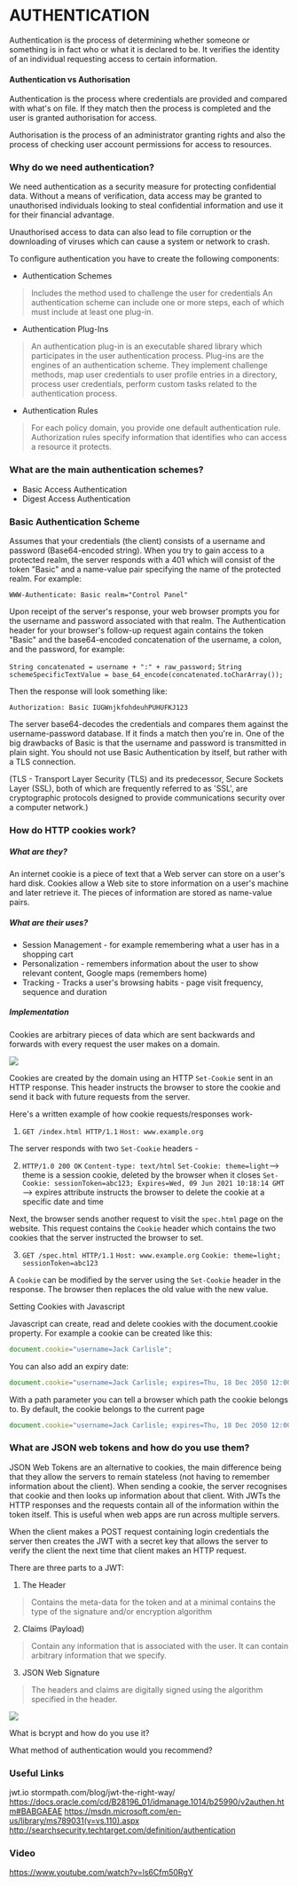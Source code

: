 # AUTHENTICATION

Authentication is the process of determining whether someone or something is in fact who or what it
is declared to be. It verifies the identity of an individual requesting access to
certain information.

#### Authentication vs Authorisation

Authentication is the process where credentials are provided and compared with what's
on file. If they match then the process is completed and the user is granted authorisation
for access.

Authorisation is the process of an administrator granting rights and also the process of
checking user account permissions for access to resources.

### Why do we need authentication?

We need authentication as a security measure for protecting confidential data. Without
a means of verification, data access may be granted to unauthorised individuals
looking to steal confidential information and use it for their financial advantage.

Unauthorised access to data can also lead to file corruption or the downloading of
viruses which can cause a system or network to crash.

To configure authentication you have to create the following components:

* Authentication Schemes
>Includes the method used to challenge the user for credentials
An authentication scheme can include one or more steps, each of which must include
at least one plug-in.

* Authentication Plug-Ins
>An authentication plug-in is an executable shared library which participates in
the user authentication process. Plug-ins are the engines of an authentication scheme.
They implement challenge methods, map user credentials to user profile entries in
a directory, process user credentials, perform custom tasks related to the authentication
process.

* Authentication Rules
>For each policy domain, you provide one default authentication rule. Authorization
rules specify information that identifies who can access a resource it protects.



### What are the main authentication schemes?

* Basic Access Authentication
* Digest Access Authentication



### Basic Authentication Scheme

Assumes that your credentials (the client) consists of a username and password (Base64-encoded string).
When you try to gain access to a protected realm, the server responds with a 401 which will consist of
the token "Basic" and a name-value pair specifying the name of the protected realm. For example:

```WWW-Authenticate: Basic realm="Control Panel"```



Upon receipt of the server's response, your web browser prompts you for the username and
password associated with that realm. The Authentication header for your browser's follow-up request
again contains the token "Basic" and the base64-encoded concatenation of the username, a colon,
and the password, for example:

```String concatenated = username + ":" + raw_password;```
```String schemeSpecificTextValue = base_64_encode(concatenated.toCharArray());```



Then the response will look something like:

```Authorization: Basic IUGWnjkfohdeuhPUHUFKJ123```



The server base64-decodes the credentials and compares them against the username-password database.
If it finds a match then you're in.
One of the big drawbacks of Basic is that the username and password is transmitted in plain sight.
You should not use Basic Authentication by itself, but rather with a TLS connection.

(TLS - Transport Layer Security (TLS) and its predecessor, Secure Sockets Layer (SSL),
both of which are frequently referred to as 'SSL', are cryptographic protocols designed
to provide communications security over a computer network.)



### How do HTTP cookies work?

##### What are they?
An internet cookie is a piece of text that a Web server can store on a user's hard disk.
Cookies allow a Web site to store information on a user's machine and later retrieve it.
The pieces of information are stored as name-value pairs.

##### What are their uses?
* Session Management - for example remembering what a user has in a shopping cart
* Personalization - remembers information about the user to show relevant content, Google maps (remembers home)
* Tracking - Tracks a user's browsing habits - page visit frequency, sequence and duration

##### Implementation
Cookies are arbitrary pieces of data which are sent backwards and forwards with every
request the user makes on a domain.

![](https://upload.wikimedia.org/wikipedia/commons/thumb/b/bc/HTTP_cookie_exchange.svg/1400px-HTTP_cookie_exchange.svg.png)

Cookies are created by the domain using an HTTP ```Set-Cookie``` sent in an HTTP response. This
header instructs the browser to store the cookie and send it back with future requests from the
server.

Here's a written example of how cookie requests/responses work-

1) ```GET /index.html HTTP/1.1```
```Host: www.example.org```

The server responds with two ```Set-Cookie``` headers -

2) ```HTTP/1.0 200 OK```
```Content-type: text/html```
```Set-Cookie: theme=light```--> theme is a session cookie, deleted by the browser when it closes
```Set-Cookie: sessionToken=abc123; Expires=Wed, 09 Jun 2021 10:18:14 GMT``` --> expires attribute instructs the browser
to delete the cookie at a specific date and time


Next, the browser sends another request to visit the ```spec.html``` page on the website.
This request contains the ```Cookie``` header which contains the two cookies that the
server instructed the browser to set.

3) ```GET /spec.html HTTP/1.1```
```Host: www.example.org```
```Cookie: theme=light; sessionToken=abc123```

A ```Cookie``` can be modified by the server using the ```Set-Cookie``` header in the
response. The browser then replaces the old value with the new value.


Setting Cookies with Javascript

Javascript can create, read and delete cookies with the document.cookie property.
 For example a cookie can be created like this:

 ```javascript
 document.cookie="username=Jack Carlisle";
 ```
You can also add an expiry date:

```javascript
document.cookie="username=Jack Carlisle; expires=Thu, 18 Dec 2050 12:00:00 UTC";
```
With a path parameter you can tell a browser which path the cookie belongs to. By
default, the cookie belongs to the current page

```javascript
document.cookie="username=Jack Carlisle; expires=Thu, 18 Dec 2050 12:00:00 UTC; path=/";
```


### What are JSON web tokens and how do you use them?

JSON Web Tokens are an alternative to cookies, the main difference being that they
allow the servers to remain stateless (not having to remember information about
the client). When sending a cookie, the server recognises that cookie and then looks
up information about that client. With JWTs the HTTP responses and the requests
contain all of the information within the token itself. This is useful when web apps
are run across multiple servers.

When the client makes a POST request containing login credentials the server
then creates the JWT with a secret key that allows the server to verify the client
the next time that client makes an HTTP request.

There are three parts to a JWT:

1. The Header
>Contains the meta-data for the token and at a minimal contains the type of the
signature and/or encryption algorithm

2. Claims (Payload)
>Contain any information that is associated with the user. It can contain arbitrary
information that we specify.

3. JSON Web Signature
>The headers and claims are digitally signed using the algorithm specified in the
header.

![](https://files.gitter.im/foundersandcoders/authentication/0qMG/Screen-Shot-2015-10-12-at-15.08.20.png)



What is bcrypt and how do you use it?

What method of authentication would you recommend?

### Useful Links

jwt.io
stormpath.com/blog/jwt-the-right-way/
https://docs.oracle.com/cd/B28196_01/idmanage.1014/b25990/v2authen.htm#BABGAEAE
https://msdn.microsoft.com/en-us/library/ms789031(v=vs.110).aspx
http://searchsecurity.techtarget.com/definition/authentication

### Video

https://www.youtube.com/watch?v=ls6Cfm50RgY
